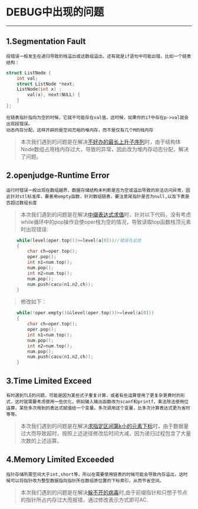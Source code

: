 # DEBUG中出现的问题
---
## 1.Segmentation Fault
    段错误一般发生在递归导致的栈溢出或这数组溢出，还有就是if语句中可能出错，比如一个链表结构：
```C++
struct ListNode {
    int val;
    struct ListNode *next;
    ListNode(int x) :
        val(x), next(NULL) {
    }
};
```
    在链表指针指向为空的时候，它就不可能存在val值，这时候，如果你的if中存在p->val就会出现段错误。
    动态内存分配，这样开辟的是空间充裕的堆内存，而不是仅有几个M的栈内存

>本次我们遇到的问题是在解决[不好办的最长上升子序列](DAP/super_LIS/super_LIS.cpp)时，由于结构体Node数组占用栈内存过大，导致的异常，因此改为堆内存动态分配，解决了问题。

## 2.openjudge-Runtime Error
    运行时错误一般出现在数组越界，数据存储结构未判断是否为空或溢出导致的非法访问异常，因此针对stl标准库，要善用empty函数，针对数组链表，要注意尾指针是否为null,以及下表是否超过数组长度

>本次我们遇到的问题是在解决[中缀表达式求值](DA/nifix_Expression/nifix_Expression.cpp)时，针对以下代码，没有考虑while循环中的pop操作会使oper栈为空的情况，导致读取top函数栈顶元素时出现错误:
```C++
    while(level(oper.top())>=level(a[0]))//错误在此处
    {
        char ch=oper.top();
        oper.pop();
        int n1=num.top();
        num.pop();
        int n2=num.top();
        num.pop();
        num.push(cacu(n1,n2,ch));
    }
```
>修改如下：
```C++
    while(!oper.empty()&&level(oper.top())>=level(a[0]))
    {
        char ch=oper.top();
        oper.pop();
        int n1=num.top();
        num.pop();
        int n2=num.top();
        num.pop();
        num.push(cacu(n1,n2,ch));
    }
```
## 3.Time Limited Exceed
    有时遇到TLE的问题，可能是因为某些式子重复计算，或者有些运算使用了更复杂更费时的形式，这时就需要考虑使用一些优化，例如输入输出函数改为scanf和printf，乘法除法使用位运算，某些多次用到的表达式赋值给一个变量，多次调用这个变量，比多次计算表达式更为省时等等。

>本次我们遇到的问题是在解决[求指定区间第k小的元素下标](DAP/k-th_Numver/k-th_Number.cpp)时，由于数据量过大而导致超时，按照上述途径修改后时间大减，因为递归过程包含了大量次数的上述运算。

## 4.Memory Limited Exceeded
    指针存储所需空间大于int,short等，所以在需要使用链表的时候可能会导致内存溢出，这时候可以将指针改为整型数据指向指针所在数组原位置的下标索引，从而节省空间。 

>本次我们遇到的问题是在解决[躲不开的病毒](DAP/01_Virus/01_Virus.cpp)时,由于前缀指针和只想子节点的指针所占内存过大而报错，通过修改表示方式即可AC.